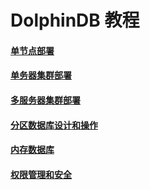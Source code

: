 # DolphinDB 教程

#### [单节点部署](https://github.com/dolphindb/Tutorials_CN/blob/master/standalone_server.md)
#### [单务器集群部署](https://github.com/dolphindb/Tutorials_CN/blob/master/single_machine_cluster_deploy.md)
#### [多服务器集群部署](https://github.com/dolphindb/Tutorials_CN/blob/master/multi_machine_cluster_deploy.md)
#### [分区数据库设计和操作](https://github.com/dolphindb/Tutorials_CN/blob/master/database.md)
#### [内存数据库](https://github.com/dolphindb/Tutorials_CN/blob/master/partitioned_in_memory_table.md)
#### [权限管理和安全](https://github.com/dolphindb/Tutorials_CN/blob/master/ACL_and_Security.md)
